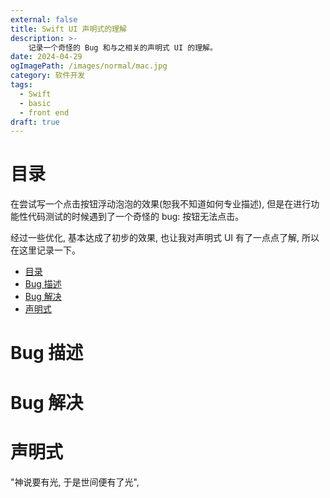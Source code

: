 ```yaml
---
external: false
title: Swift UI 声明式的理解
description: >-
    记录一个奇怪的 Bug 和与之相关的声明式 UI 的理解。
date: 2024-04-29
ogImagePath: /images/normal/mac.jpg
category: 软件开发
tags:
  - Swift
  - basic
  - front end
draft: true
---
```


# 目录

在尝试写一个点击按钮浮动泡泡的效果(恕我不知道如何专业描述), 但是在进行功能性代码测试的时候遇到了一个奇怪的 bug: 按钮无法点击。

经过一些优化, 基本达成了初步的效果, 也让我对声明式 UI 有了一点点了解, 所以在这里记录一下。

- [目录](#目录)
- [Bug 描述](#bug-描述)
- [Bug 解决](#bug-解决)
- [声明式](#声明式)

# Bug 描述


# Bug 解决


# 声明式

"神说要有光, 于是世间便有了光", 